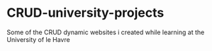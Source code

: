 # CRUD-university-projects
Some of the CRUD dynamic websites i created while learning at the University of le Havre
